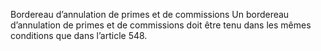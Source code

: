 Bordereau d’annulation de primes et de commissions
Un bordereau d’annulation de primes et de commissions doit être tenu dans les mêmes conditions que dans l’article 548.
